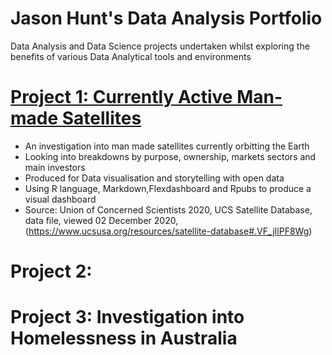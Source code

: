 # Jason Hunt's Data Analysis Portfolio
Data Analysis and Data Science projects undertaken whilst exploring the benefits of various Data Analytical tools and environments 

# [Project 1: Currently Active Man-made Satellites](https://rpubs.com/JadedKoala/satelliteabove)
* An investigation into man made satellites currently orbitting the Earth
* Looking into breakdowns by purpose, ownership, markets sectors and main investors
* Produced for Data visualisation and storytelling with open data
* Using R language, Markdown,Flexdashboard and Rpubs to produce a visual dashboard
* Source: Union of Concerned Scientists 2020, UCS Satellite Database, data file, viewed 02 December 2020, 
(<https://www.ucsusa.org/resources/satellite-database#.VF_jIlPF8Wg>)

# Project 2: 


# Project 3: Investigation into Homelessness in Australia

